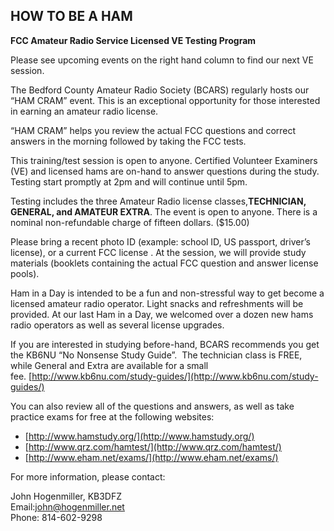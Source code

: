 ## HOW TO BE A HAM

**FCC Amateur Radio Service Licensed VE Testing Program**

Please see upcoming events on the right hand column to find our next VE session.

The Bedford County Amateur Radio Society \(BCARS\) regularly hosts our “HAM CRAM” event. This is an exceptional opportunity for those interested in earning an amateur radio license.

“HAM CRAM” helps you review the actual FCC questions and correct answers in the morning followed by taking the FCC tests.

This training/test session is open to anyone. Certified Volunteer Examiners \(VE\) and licensed hams are on-hand to answer questions during the study. Testing start promptly at 2pm and will continue until 5pm.

Testing includes the three Amateur Radio license classes,**TECHNICIAN, GENERAL, and AMATEUR EXTRA**. The event is open to anyone. There is a nominal non-refundable charge of fifteen dollars. \($15.00\)

Please bring a recent photo ID \(example: school ID, US passport, driver’s license\), or a current FCC license . At the session, we will provide study materials \(booklets containing the actual FCC question and answer license pools\).

Ham in a Day is intended to be a fun and non-stressful way to get become a licensed amateur radio operator. Light snacks and refreshments will be provided. At our last Ham in a Day, we welcomed over a dozen new hams radio operators as well as several license upgrades.

If you are interested in studying before-hand, BCARS recommends you get the KB6NU “No Nonsense Study Guide”.  The technician class is FREE, while General and Extra are available for a small fee. [http://www.kb6nu.com/study-guides/](http://www.kb6nu.com/study-guides/)

You can also review all of the questions and answers, as well as take practice exams for free at the following websites:

* [http://www.hamstudy.org/](http://www.hamstudy.org/)
* [http://www.qrz.com/hamtest/](http://www.qrz.com/hamtest/)
* [http://www.eham.net/exams/](http://www.eham.net/exams/)



For more information, please contact:

John Hogenmiller, KB3DFZ  
Email:john@hogenmiller.net  
Phone: 814-602-9298

